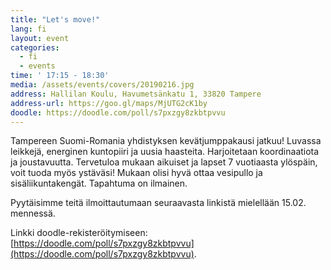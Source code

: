 ```yaml
---
title: "Let's move!"
lang: fi
layout: event
categories:
  - fi
  - events
time: ' 17:15 - 18:30'
media: /assets/events/covers/20190216.jpg
address: Hallilan Koulu, Havumetsänkatu 1, 33820 Tampere
address-url: https://goo.gl/maps/MjUTG2cK1by
doodle: https://doodle.com/poll/s7pxzgy8zkbtpvvu
---
```


Tampereen Suomi-Romania yhdistyksen kevätjumppakausi jatkuu! Luvassa leikkejä, energinen kuntopiiri ja uusia haasteita. Harjoitetaan koordinaatiota ja joustavuutta. Tervetuloa mukaan aikuiset ja lapset 7 vuotiaasta ylöspäin, voit tuoda myös ystäväsi! Mukaan olisi hyvä ottaa vesipullo ja sisäliikuntakengät. Tapahtuma on ilmainen.

Pyytäisimme teitä ilmoittautumaan seuraavasta linkistä mielellään 15.02. mennessä.

Linkki doodle-rekisteröitymiseen: [https://doodle.com/poll/s7pxzgy8zkbtpvvu](https://doodle.com/poll/s7pxzgy8zkbtpvvu).
